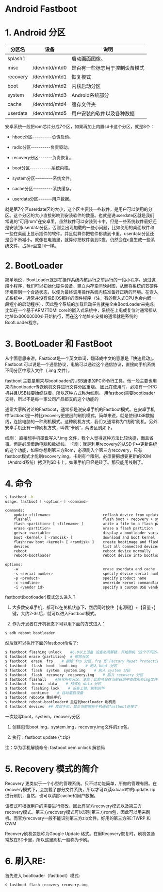 
# Android Fastboot

# 1. Android 分区

| 分区名    | 设备          | 说明                         |
| -------- | ------------- | ---------------------------- |
| splash1  | <none>        | 启动画面图像。                |
| misc     | /dev/mtd/mtd0 | 是否有一些标志用于控制设备模式 |
| recovery | /dev/mtd/mtd1 | 恢复模式                     |
| boot     | /dev/mtd/mtd2 | 内核启动分区                  |
| system   | /dev/mtd/mtd3 | Android系统部分              |
| cache    | /dev/mtd/mtd4 | 缓存文件夹                   |
| userdata | /dev/mtd/mtd5 | 用户安装的软件以及各种数据     |

安卓系统一般把rom芯片分成7个区，如果再加上内置sd卡这个分区，就是8个：

- hboot分区----------负责启动。

- radio分区----------负责驱动。

- recovery分区-------负责恢复。

- boot分区-----------系统内核。

- system分区---------系统文件。

- cache分区----------系统缓存。

- userdata分区-------用户数据。

就是第7个区userdate区的大小，这个区主要装一些软件，是用户可以使用的分区。这个分区的大小直接影响到安装软件的数量。也就是说userdate区就是我们常说的“可用rom”在安卓里，虽然软件可以安装到卡中，但是一些系统软件最好还是安装到userdata分区，否则会出现加载的一些小问题，比如使用的桌面软件和一些在桌面上显示插件的软件。并且就算你把软件都装到卡里，userdata分区还是会不断减小。就像在电脑里，就算你把软件装到D盘，仍然会在c盘生成一些系统文件，占掉c盘空间一样。


# 2. BootLoader

简单地说，BootLoader就是在操作系统内核运行之前运行的一段小程序。通过这段小程序，我们可以初始化硬件设备、建立内存空间映射图，从而将系统的软硬件环境带到一个合适状态，以便为最终调用操作系统内核准备好正确的环境。在嵌入式系统中，通常并没有像BIOS那样的固件程序（注，有的嵌入式CPU也会内嵌一段短小的启动程序），因此整个系统的加载启动任务就完全由BootLoader来完成。比如在一个基于ARM7TDMI core的嵌入式系统中，系统在上电或复位时通常都从地址0x00000000处开始执行，而在这个地址处安排的通常就是系统的BootLoader程序。


# 3. BootLoader 和 FastBoot

从字面意思来讲，Fastboot是一个英文单词，翻译成中文的意思是『快速启动』。Fastboot 可以说是一个通信协议，电脑可以通过这个通信协议，直接向手机系统不同分区中写入文件（.img 文件）。

fastboot 主要是用来与bootloader的USB通讯的PC命令行工具。他一般主要也用来向bootloader传送刷机文件进行文件分区重烧。 因此在使用时，必须有一个PC机并且USB线要始终联着。所以这种方式称为线刷。 用fastboot需要bootloader 支持，所以不是每一家公司产品都支的这个功能的

通常大家所讨论的Fastboot，通常都是说安卓手机的Fastboot模式。在安卓手机中fastboot是一种比recovery更底层的刷机模式。简单来说，就是使用USB数据线，连接电脑的一种刷机模式。这种刷机方式，我们又通常称为“线刷”刷机。另外安卓手机还有一种刷机方式，叫做“卡刷”，两者区别如下。

线刷： 直接想手机硬盘写入*.img 文件，我个人觉得这种方法比较快捷，而且省事。但是必须借助电脑和数据线。
卡刷：就是利用recovery的从SD卡中更新系统的这个功能，如果你想刷第三方Rom，必须刷入个第三方recovery，只有fastboot模式才能刷recovery.img。卡刷有个限制，必须要把想要更新的ROM（Android系统）拷贝到SD卡上。如果手机已经是砖了。那只能用线刷了。


# 4. 命令

```bash
$ fastboot -h
usage: fastboot [ <option> ] <command>

commands:
    update <filename>                        reflash device from update.zip
    flashall                                 flash boot + recovery + system
    flash <partition> [ <filename> ]         write a file to a flash partition
    erase <partition>                        erase a flash partition
    getvar <variable>                        display a bootloader variable
    boot <kernel> [ <ramdisk> ]              download and boot kernel
    flash:raw boot <kernel> [ <ramdisk> ]    create bootimage and flash it
    devices                                  list all connected devices
    reboot                                   reboot device normally
    reboot-bootloader                        reboot device into bootloader
 
options:
    -w                                       erase userdata and cache
    -s <serial number>                       specify device serial number
    -p <product>                             specify product name
    -c <cmdline>                             override kernel commandline
    -i <vendor id>                           specify a custom USB vendor id
```

fastboot(bootloader)模式怎么进入？

1. 大多数安卓手机，都可以在关机状态下，然后同时按住【电源键】+【音量+】键，大约2-3s后，就可以进入Fastboot模式。

2. 作为开发者在开机状态下可以用下面的方式进入：

```bash
$ adb reboot bootloader
```

然后就可以执行下面的fastboot命名了:

```bash
$ fastboot flashing unlock    #6.0以上设备 设备必须解锁，开始刷机（这个不同的手机厂商不同）
$ fastboot erase {partition}  # 擦除分区
$ fastboot  erase  frp    # 擦除 frp 分区，frp 即 Factory Reset Protection，用于防止用户信息在手机丢失后外泄
$ fastboot  flash  boot  boot.img    # 刷入 boot 分区
$ fastboot  flash  system  system.img    # 刷入 system 分区
$ fastboot  flash  recovery  recovery.img    # 刷入 recovery 分区
$ fastboot flashall    #烧写所有分区，注意：此命令会在当前目录中查找所有img文件，将这些img文件烧写到所有对应的分区中，并重新启动手机。
$ fastboot  format  data    # 格式化 data 分区
$ fastboot  flashing lock    # 设备上锁，刷机完毕
$ fastboot  continue    # 自动重启设备
$ fastboot reboot# 重启手机
$ fastboot reboot-bootloader# 重启到bootloader 刷机用
$ fastboot devices  ## 发现手机，显示当前哪些手机通过fastboot连接了
```

一次烧写boot，system，recovery分区

1. 创建包含boot.img，system.img，recovery.img文件的zip包。

2. 执行：fastboot update {*.zip}

注：华为手机解锁命令: fastboot oem unlock 解锁码


# 5. Recovery 模式的简介

Recovery 更类似于一个小型的管理系统。只不过功能简单，所做的管理有限。在recovery模式下，会加载了部分文件系统，所以才可以读sdcard中的update.zip进行刷机，当然，也可以清除cache和用户数据。

该模式可根据用户的需要进行修改，因此有官方recovery模式以及第三方recovery模式。第三方recovery模式可以识别第三方rom包，因此可以用来刷机。而官方recovery一般不能识别第三方zip文件。好用的第三方RE:TWRP 和 CWM

Recovery刷机包是称为Google Update 格式。在用Recovery恢复时，刷机包通常放在SD卡里，所以这里刷机一般称为卡刷。


# 6. 刷入RE:

首先进入 bootloader（fastboot）模式:

```bash
$ fastboot flash recovery recovery.img
```
